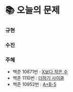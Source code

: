  # 📚 오늘의 문제
### 규현
### 수진
### 주혜
- 백준 10871번 : [X보다 작은 수](https://www.acmicpc.net/problem/10871)
- 백준 1110번 : [더하기 사이클](https://www.acmicpc.net/problem/1110)
- 백준 10952번 : [A+B-5](https://www.acmicpc.net/problem/10952)
